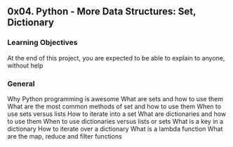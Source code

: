 ## 0x04. Python - More Data Structures: Set, Dictionary

### Learning Objectives
At the end of this project, you are expected to be able to explain to anyone, without help

### General

Why Python programming is awesome
What are sets and how to use them
What are the most common methods of set and how to use them
When to use sets versus lists
How to iterate into a set
What are dictionaries and how to use them
When to use dictionaries versus lists or sets
What is a key in a dictionary
How to iterate over a dictionary
What is a lambda function
What are the map, reduce and filter functions
